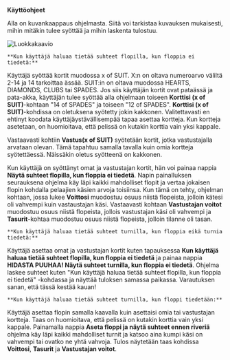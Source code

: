 **Käyttöohjeet**

Alla on kuvankaappaus ohjelmasta. Siitä voi tarkistaa kuvauksen mukaisesti, mihin mitäkin tulee syöttää ja mihin laskenta tulostuu.

![Luokkakaavio](https://github.com/pidrmasiin/omahahelp/blob/master/dokumentaatio/Kuvakaappaus-ohjelmasta.png)

```
**Kun käyttäjä haluaa tietää suhteet flopilla, kun floppia ei tiedetä:**
```

Käyttäjä syöttää kortit muodossa x of SUIT. X:n on oltava numeroarvo väliltä 2-14 ja 14 tarkoittaa ässää.
SUIT:in on oltava muodossa HEARTS, DIAMONDS, CLUBS tai SPADES. Jos siis käyttäjän kortit ovat pataässä ja pata-akka, käyttäjän tulee syöttää alla ohjelmaan toiseen **Korttisi (x of SUIT)**-kohtaan "14 of SPADES" ja toiseen "12 of SPADES". **Korttisi (x of SUIT)**-kohdissa on oletuksena syötetty jokin kakkonen. Valitettavasti en ehtinyt koodata käyttäjäystävällisempää tapaa asettaa kortteja. Kun kortteja asetetaan, on huomioitava, että pelissä on kutakin korttia vain yksi kappale.

Vastaavasti kohtiin **Vastus(x of SUIT)** syötetään kortit, jotka vastustajalla arvataan olevan. Tämä tapahtuu samalla tavalla kuin omia kortteja syötettäessä. Näissäkin oletus syötteenä on kakkonen.

Kun käyttäjä on syöttänyt omat ja vastustajan kortit, hän voi painaa nappia **Näytä suhteet flopilla, kun floppia ei tiedetä**. Napin painalluksen seurauksena ohjelma käy läpi kaikki mahdolliset flopit ja vertaa jokaisen flopin kohdalla pelaajien käsien arvoja toisiinsa. Kun tämä on tehty, ohjelman kohtaan, jossa lukee **Voittosi** muodostuu osuus niistä flopeista, jolloin kätesi oli vahvempi kuin vastaustajan käsi. Vastaavasti kohtaan **Vastustajan voitot** muodostuu osuus niistä flopeista, jollois vastustajan käsi oli vahvempi ja **Tasurit**-kohtaa muodostuu osuus niistä flopeista, jolloin tilanne oli tasan.

```
**Kun käyttäjä haluaa tietää suhteet turnilla, kun floppia eikä turnia tiedetä:**
```
Käyttäjä asettaa omat ja vastustajan kortit kuten tapauksessa **Kun käyttäjä haluaa tietää suhteet flopilla, kun floppia ei tiedetä** ja painaa nappia **HIDASTA PUUHAA! Näytä suhteet turnilla, kun floppia ei tiedetä**. Ohjelma laskee suhteet kuten "Kun käyttäjä haluaa tietää suhteet flopilla, kun floppia ei tiedetä" -kohdassa ja näyttää tuloksen samassa paikassa. Varautuksen sanan, että tässä kestää kauan!
```
**Kun käyttäjä haluaa tietää suhteet turnilla, kun floppi tiedetään:**
```
Käyttäjä asettaa flopin samalla kaavalla kuin asettaisi omia tai vastustajan kortteja. Taas on huomioitava, että pelissä on kutakin korttia vain yksi kappale. Painamalla nappia **Aseta floppi ja näytä suhteet ennen riveriä** ohjelma käy läpi kaikki mahdolliset turnit ja katsoo aina kumpi käsi on vahvempi tai ovatko ne yhtä vahvoja. Tulos näytetään taas kohdissa **Voittosi**, **Tasurit** ja **Vastustajan voitot**.






